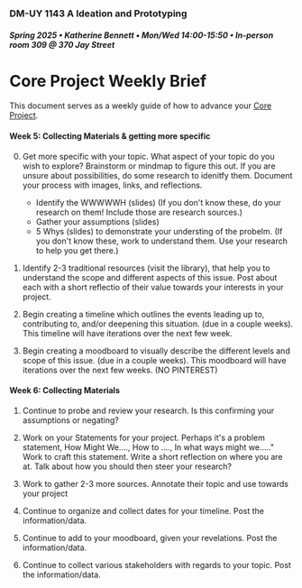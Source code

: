 ### DM-UY 1143 A Ideation and Prototyping
##### Spring 2025 • Katherine Bennett • Mon/Wed 14:00-15:50 • In-person room 309 @ 370 Jay Street


# Core Project Weekly Brief

This document serves as a weekly guide of how to advance your [Core Project](Midterm.md).


#### Week 5: Collecting Materials & getting more specific

0. Get more specific with your topic. What aspect of your topic do you wish to explore? Brainstorm or mindmap to figure this out. If you are unsure about possibilities, do some research to idenitfy them. Document your process with images, links, and reflections.
	- Identify the WWWWWH (slides) (If you don't know these, do your research on them! Include those are research sources.)
	- Gather your assumptions (slides)
	- 5 Whys (slides) to demonstrate your understing of the probelm. (If you don't know these, work to understand them. Use your research to help you get there.)

1. Identify 2-3 traditional resources (visit the library), that help you to understand the scope and different aspects of this issue. Post about each with a short reflectio of their value towards your interests in your project. 

2. Begin creating a timeline which outlines the events leading up to, contributing to, and/or deepening this situation. (due in a couple weeks). This timeline will have iterations over the next few week.

3. Begin creating a moodboard to visually describe the different levels and scope of this issue. (due in a couple weeks). This moodboard will have iterations over the next few weeks. (NO PINTEREST)

#### Week 6: Collecting Materials 

1. Continue to probe and review your research. Is this confirming your assumptions or negating?

2. Work on your Statements for your project. Perhaps it's a problem statement, How Might We...., How to ...., In what ways might we....." Work to craft this statement. Write a short reflection on where you are at. Talk about how you should then steer your research?

3. Work to gather 2-3 more sources. Annotate their topic and use towards your project

4. Continue to organize and collect dates for your timeline. Post the information/data.

5. Continue to add to your moodboard, given your revelations. Post the information/data.

6. Continue to collect various stakeholders with regards to your topic. Post the information/data.

